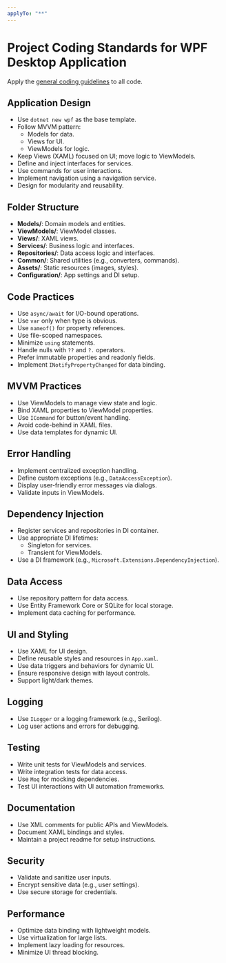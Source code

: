 ```yaml
---
applyTo: "**"
---
```


# Project Coding Standards for WPF Desktop Application

Apply the [general coding guidelines](./csharp.md) to all code.

## Application Design

- Use `dotnet new wpf` as the base template.
- Follow MVVM pattern:
  - Models for data.
  - Views for UI.
  - ViewModels for logic.
- Keep Views (XAML) focused on UI; move logic to ViewModels.
- Define and inject interfaces for services.
- Use commands for user interactions.
- Implement navigation using a navigation service.
- Design for modularity and reusability.

## Folder Structure

- **Models/**: Domain models and entities.
- **ViewModels/**: ViewModel classes.
- **Views/**: XAML views.
- **Services/**: Business logic and interfaces.
- **Repositories/**: Data access logic and interfaces.
- **Common/**: Shared utilities (e.g., converters, commands).
- **Assets/**: Static resources (images, styles).
- **Configuration/**: App settings and DI setup.

## Code Practices

- Use `async/await` for I/O-bound operations.
- Use `var` only when type is obvious.
- Use `nameof()` for property references.
- Use file-scoped namespaces.
- Minimize `using` statements.
- Handle nulls with `??` and `?.` operators.
- Prefer immutable properties and readonly fields.
- Implement `INotifyPropertyChanged` for data binding.

## MVVM Practices

- Use ViewModels to manage view state and logic.
- Bind XAML properties to ViewModel properties.
- Use `ICommand` for button/event handling.
- Avoid code-behind in XAML files.
- Use data templates for dynamic UI.

## Error Handling

- Implement centralized exception handling.
- Define custom exceptions (e.g., `DataAccessException`).
- Display user-friendly error messages via dialogs.
- Validate inputs in ViewModels.

## Dependency Injection

- Register services and repositories in DI container.
- Use appropriate DI lifetimes:
  - Singleton for services.
  - Transient for ViewModels.
- Use a DI framework (e.g., `Microsoft.Extensions.DependencyInjection`).

## Data Access

- Use repository pattern for data access.
- Use Entity Framework Core or SQLite for local storage.
- Implement data caching for performance.

## UI and Styling

- Use XAML for UI design.
- Define reusable styles and resources in `App.xaml`.
- Use data triggers and behaviors for dynamic UI.
- Ensure responsive design with layout controls.
- Support light/dark themes.

## Logging

- Use `ILogger` or a logging framework (e.g., Serilog).
- Log user actions and errors for debugging.

## Testing

- Write unit tests for ViewModels and services.
- Write integration tests for data access.
- Use `Moq` for mocking dependencies.
- Test UI interactions with UI automation frameworks.

## Documentation

- Use XML comments for public APIs and ViewModels.
- Document XAML bindings and styles.
- Maintain a project readme for setup instructions.

## Security

- Validate and sanitize user inputs.
- Encrypt sensitive data (e.g., user settings).
- Use secure storage for credentials.

## Performance

- Optimize data binding with lightweight models.
- Use virtualization for large lists.
- Implement lazy loading for resources.
- Minimize UI thread blocking.
